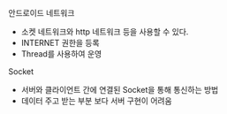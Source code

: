 안드로이드 네트워크

- 소켓 네트워크와 http 네트워크 등을 사용할 수 있다.
- INTERNET 권한을 등록
- Thread를 사용하여 운영



Socket

- 서버와 클라이언트 간에 연결된 Socket을 통해 통신하는 방법
- 데이터 주고 받는 부분 보다 서버 구현이 어려움